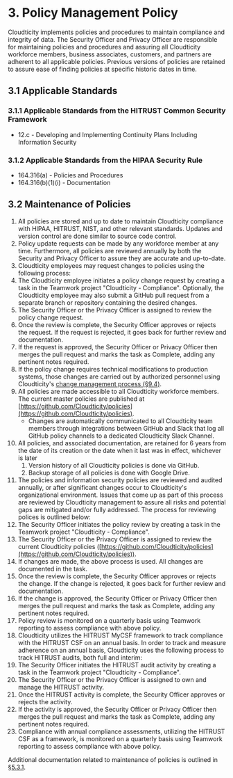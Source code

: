 # 3. Policy Management Policy

Cloudticity implements policies and procedures to maintain compliance and integrity of data. The Security Officer and Privacy Officer are responsible for maintaining policies and procedures and assuring all Cloudticity workforce members, business associates, customers, and partners are adherent to all applicable policies. Previous versions of policies are retained to assure ease of finding policies at specific historic dates in time.

## 3.1 Applicable Standards

### 3.1.1 Applicable Standards from the HITRUST Common Security Framework

* 12.c - Developing and Implementing Continuity Plans Including Information Security

### 3.1.2 Applicable Standards from the HIPAA Security Rule

* 164.316(a) - Policies and Procedures
* 164.316(b)(1)(i) - Documentation

## 3.2 Maintenance of Policies

1. All policies are stored and up to date to maintain Cloudticity compliance with HIPAA, HITRUST, NIST, and other relevant standards. Updates and version control are done similar to source code control.
2. Policy update requests can be made by any workforce member at any time. Furthermore, all policies are reviewed annually by both the Security and Privacy Officer to assure they are accurate and up-to-date.
3. Cloudticity employees may request changes to policies using the following process:
  1. The Cloudticity employee initiates a policy change request by creating a task in the Teamwork project "Cloudticity - Compliance". Optionally, the Cloudticity employee may also submit a GitHub pull request from a separate branch or repository containing the desired changes.
  2. The Security Officer or the Privacy Officer is assigned to review the policy change request.
  3. Once the review is complete, the Security Officer approves or rejects the request. If the request is rejected, it goes back for further review and documentation.
  4. If the request is approved, the Security Officer or Privacy Officer then merges the pull request and marks the task as Complete, adding any pertinent notes required.
  5. If the policy change requires technical modifications to production systems, those changes are carried out by authorized personnel using Cloudticity's [change management process (§9.4)](09-configuration_management_policy.md#94-changing-existing-systems).
4. All policies are made accessible to all Cloudticity workforce members. The current master policies are published at [https://github.com/Cloudticity/policies](https://github.com/Cloudticity/policies).
   * Changes are automatically communicated to all Cloudticity team members through integrations between GitHub and Slack that log all GitHub policy channels to a dedicated Cloudticity Slack Channel.
5. All policies, and associated documentation, are retained for 6 years from the date of its creation or the date when it last was in effect, whichever is later
   1. Version history of all Cloudticity policies is done via GitHub.
   2. Backup storage of all policies is done with Google Drive.
6. The policies and information security policies are reviewed and audited annually, or after significant changes occur to Cloudticity's organizational environment. Issues that come up as part of this process are reviewed by Cloudticity management to assure all risks and potential gaps are mitigated and/or fully addressed. The process for reviewing polices is outlined below:
  1. The Security Officer initiates the policy review by creating a task in the Teamwork project "Cloudticity - Compliance".
  2. The Security Officer or the Privacy Officer is assigned to review the current Cloudticity policies ([https://github.com/Cloudticity/policies](https://github.com/Cloudticity/policies)).
  3. If changes are made, the above process is used. All changes are documented in the task.
  4. Once the review is complete, the Security Officer approves or rejects the change. If the change is rejected, it goes back for further review and documentation.
  5. If the change is approved, the Security Officer or Privacy Officer then merges the pull request and marks the task as Complete, adding any pertinent notes required.
  6. Policy review is monitored on a quarterly basis using Teamwork reporting to assess compliance with above policy.
7. Cloudticity utilizes the HITRUST MyCSF framework to track compliance with the HITRUST CSF on an annual basis. In order to track and measure adherence on an annual basis, Cloudticity uses the following process to track HITRUST audits, both full and interim:
  1. The Security Officer initiates the HITRUST audit activity by creating a task in the Teamwork project "Cloudticity - Compliance".
  2. The Security Officer or the Privacy Officer is assigned to own and manage the HITRUST activity.
  3. Once the HITRUST activity is complete, the Security Officer approves or rejects the activity.
  5. If the activity is approved, the Security Officer or Privacy Officer then merges the pull request and marks the task as Complete, adding any pertinent notes required.
  6. Compliance with annual compliance assessments, utilizing the HITRUST CSF as a framework, is monitored on a quarterly basis using Teamwork reporting to assess compliance with above policy.

Additional documentation related to maintenance of policies is outlined in [§5.3.1](05-roles_policy.md#531-organizational-responsibilities).
